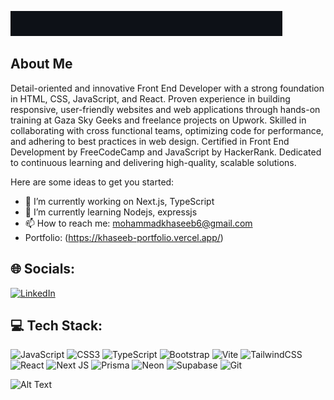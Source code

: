 ![Hi there 👋](assets/TextStudio-Typewriter.gif)

## About Me 
Detail-oriented and innovative Front End Developer with a strong foundation in HTML, CSS,
JavaScript, and React. Proven experience in building responsive, user-friendly websites and web
applications through hands-on training at Gaza Sky Geeks and freelance projects on Upwork. Skilled
in collaborating with cross functional teams, optimizing code for performance, and adhering to best
practices in web design. Certified in Front End Development by FreeCodeCamp and JavaScript by
HackerRank. Dedicated to continuous learning and delivering high-quality, scalable solutions.

Here are some ideas to get you started:

- 🔭 I’m currently working on Next.js, TypeScript
- 🌱 I’m currently learning Nodejs, expressjs
- 📫 How to reach me: mohammadkhaseeb6@gmail.com
- Portfolio: (https://khaseeb-portfolio.vercel.app/)


## 🌐 Socials:
[![LinkedIn](https://img.shields.io/badge/LinkedIn-%230077B5.svg?logo=linkedin&logoColor=white)](https://www.linkedin.com/in/m7amd1/) 

## 💻 Tech Stack:
![JavaScript](https://img.shields.io/badge/javascript-%23323330.svg?style=for-the-badge&logo=javascript&logoColor=%23F7DF1E)
![CSS3](https://img.shields.io/badge/css3-%231572B6.svg?style=for-the-badge&logo=css3&logoColor=white)
![TypeScript](https://img.shields.io/badge/typescript-%23007ACC.svg?style=for-the-badge&logo=typescript&logoColor=white)
![Bootstrap](https://img.shields.io/badge/bootstrap-%238511FA.svg?style=for-the-badge&logo=bootstrap&logoColor=white)
![Vite](https://img.shields.io/badge/vite-%23646CFF.svg?style=for-the-badge&logo=vite&logoColor=white)
![TailwindCSS](https://img.shields.io/badge/tailwindcss-%2338B2AC.svg?style=for-the-badge&logo=tailwind-css&logoColor=white)
![React](https://img.shields.io/badge/react-%2320232a.svg?style=for-the-badge&logo=react&logoColor=%2361DAFB)
![Next JS](https://img.shields.io/badge/Next.js-000000?style=for-the-badge&logo=next.js&logoColor=white)
![Prisma](https://img.shields.io/badge/Prisma-2D3748?style=for-the-badge&logo=prisma&logoColor=white)
![Neon](https://img.shields.io/badge/NeonDB-1E90FF?style=for-the-badge&logo=neon&logoColor=white)
![Supabase](https://img.shields.io/badge/Supabase-3ECF8E?style=for-the-badge&logo=supabase&logoColor=white)
![Git](https://img.shields.io/badge/git-%23F05033.svg?style=for-the-badge&logo=git&logoColor=white)



![Alt Text](https://i.pinimg.com/originals/90/70/32/9070324cdfc07c68d60eed0c39e77573.gif)
